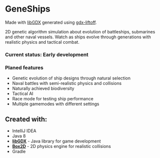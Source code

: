 # GeneShips

Made with [libGDX](https://libgdx.com/) generated using [gdx-liftoff](https://github.com/libgdx/gdx-liftoff).

2D genetic algorithm simulation about evolution of battleships, submarines and other naval vessels. Watch as ships
evolve through generations with realistic physics and tactical combat.

### Current status: Early development

### Planed features

- Genetic evolution of ship designs through natural selection
- Naval battles with semi-realistic physics and collisions
- Naturally achieved biodiversity
- Tactical AI
- Race mode for testing ship performance
- Multiple gamemodes with different settings

## Created with:

- IntelliJ IDEA
- Java 8
- **[libGDX](https://libgdx.com/)** - Java library for game development
- **[Box2D](https://box2d.org/)** - 2D physics engine for realistic collisions
- Gradle 
